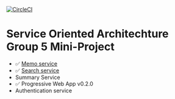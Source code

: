 [![CircleCI](https://circleci.com/gh/itforge-eros/soa2019-group5.svg?style=svg)](https://circleci.com/gh/itforge-eros/soa2019-group5)

# Service Oriented Architechture Group 5 Mini-Project

* :white_check_mark: [Memo service](https://github.com/itforge-eros/soa2019-group5/tree/master/memo-service)
* :white_check_mark: [Search service](https://github.com/itforge-eros/soa2019-group5/tree/master/search-service)
* Summary Service
* :white_check_mark: Progressive Web App v0.2.0
* Authentication service

